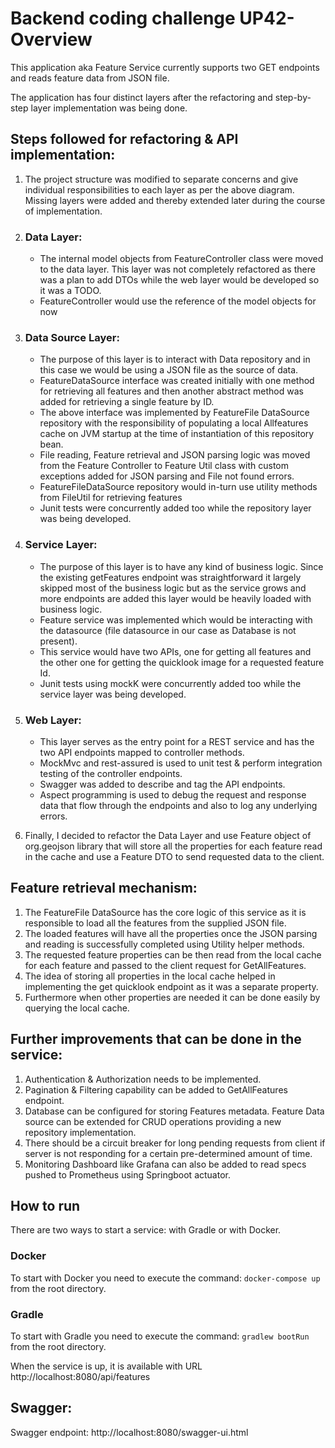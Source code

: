 # Backend coding challenge UP42- Overview
This application aka Feature Service currently supports two GET endpoints and reads feature data from JSON file.

The application has four distinct layers after the refactoring and step-by-step layer implementation was being done.
## Steps followed for refactoring & API implementation:
1. The project structure was modified to separate concerns and give individual responsibilities to each layer as per the above diagram. Missing layers were added and thereby extended later during the course of implementation.
2. ### Data Layer:
      - The internal model objects from FeatureController class were moved to the data layer. This layer was not completely refactored as there was a plan to add DTOs while the web layer would be developed so it was a TODO.
      - FeatureController would use the reference of the model objects for now
3. ### Data Source Layer:
      - The purpose of this layer is to interact with Data repository and in this case we would be using a JSON file as the source of data.
      - FeatureDataSource interface was created initially with one method for retrieving all features and then another abstract method was added for retrieving a single feature by ID.
      - The above interface was implemented by FeatureFile DataSource repository with the responsibility of populating a local Allfeatures cache on JVM startup at the time of instantiation of this repository bean.
      - File reading, Feature retrieval and JSON parsing logic was moved from the Feature Controller to Feature Util class with custom exceptions added for JSON parsing and File not found errors.
      -	FeatureFileDataSource repository would in-turn use utility methods from FileUtil for retrieving features
      -	Junit tests were concurrently added too while the repository layer was being developed.
4. ### Service Layer:
      -	The purpose of this layer is to have any kind of business logic. Since the existing getFeatures endpoint was straightforward it largely skipped most of the business logic but as the service grows and more endpoints are added this layer would be heavily loaded with business logic.
      -	Feature service was implemented which would be interacting with the datasource (file datasource in our case as Database is not present).
      -	This service would have two APIs, one for getting all features and the other one for getting the quicklook image for a requested feature Id.
      -	Junit tests using mockK were concurrently added too while the service layer was being developed.
5. ### Web Layer:
      - This layer serves as the entry point for a REST service and has the two API endpoints mapped to controller methods.
      - MockMvc and rest-assured is used to unit test & perform integration testing of the controller endpoints.
      - Swagger was added to describe and tag the API endpoints.
      - Aspect programming is used to debug the request and response data that flow through the endpoints and also to log any underlying errors.
   
6. Finally, I decided to refactor the Data Layer and use Feature object of org.geojson library that will store all the properties for each feature read in the cache and use a Feature DTO to send requested data to the client.

## Feature retrieval mechanism:
1.	The FeatureFile DataSource has the core logic of this service as it is responsible to load all the features from the supplied JSON file.
2.	The loaded features will have all the properties once the JSON parsing and reading is successfully completed using Utility helper methods.
3.	The requested feature properties can be then read from the local cache for each feature and passed to the client request for GetAllFeatures.
4.	The idea of storing all properties in the local cache helped in implementing the get quicklook endpoint as it was a separate property.
5.	Furthermore when other properties are needed it can be done easily by querying the local cache.

## Further improvements that can be done in the service:
1.	Authentication & Authorization needs to be implemented.
2.	Pagination & Filtering capability can be added to GetAllFeatures endpoint.
3.	Database can be configured for storing Features metadata. Feature Data source can be extended for CRUD operations providing a new repository implementation.
4.	There should be a circuit breaker for long pending requests from client if server is not responding for a certain pre-determined amount of time.
5.	Monitoring Dashboard like Grafana can also be added to read specs pushed to Prometheus using Springboot actuator.

## How to run
There are two ways to start a service: with Gradle or with Docker.

### Docker
To start with Docker you need to execute the command:
```docker-compose up``` from the root directory.

### Gradle
To start with Gradle you need to execute the command:
```gradlew bootRun``` from the root directory.

When the service is up, it is available with URL http://localhost:8080/api/features

## Swagger:
Swagger endpoint:
http://localhost:8080/swagger-ui.html
